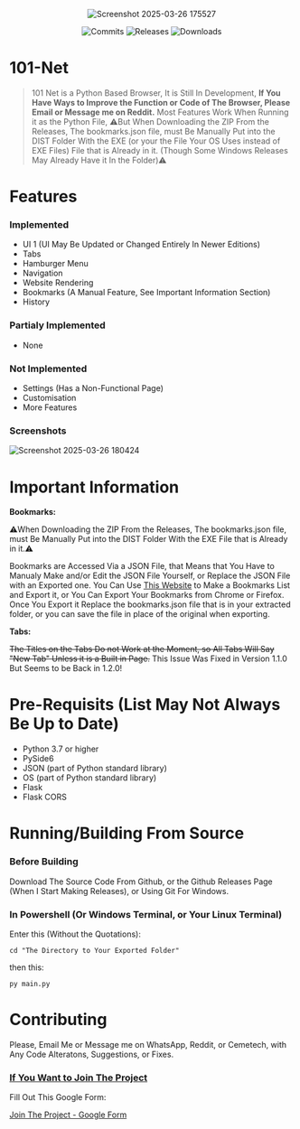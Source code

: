 <p align="center">
  <img src="https://github.com/user-attachments/assets/6e58e561-d5c3-42af-8134-9272dd054173" alt="Screenshot 2025-03-26 175527" />
</p>
<p align="center">
  <img src="https://img.shields.io/github/commit-activity/m/PaulGamerBoy101/101-Net?color=006400&label=Commits&style=for-the-badge&logoColor=black" alt="Commits" />
  <img src="https://img.shields.io/github/v/release/PaulGamerBoy101/101-Net?color=006400&label=Latest-Release&style=for-the-badge&logoColor=black" alt="Releases" />
  <img src="https://img.shields.io/github/downloads/PaulGamerBoy101/101-Net/total?color=006400&style=for-the-badge" alt="Downloads" />
</p>



# 101-Net
> 101 Net is a Python Based Browser, It is Still In Development, <b>If You Have Ways to Improve the Function or Code of The Browser, Please Email or Message me on Reddit.</b>
> Most Features Work When Running it as the Python File, ⚠️But When Downloading the ZIP From the Releases, The bookmarks.json file, must Be Manually Put into the DIST Folder With the EXE (or your the File Your OS Uses instead of EXE Files) File that is Already in it. (Though Some Windows Releases May Already Have it In the Folder)⚠️

# Features

### Implemented

* UI 1 (UI May Be Updated or Changed Entirely In Newer Editions)
* Tabs
* Hamburger Menu
* Navigation
* Website Rendering
* Bookmarks (A Manual Feature, See Important Information Section)
* History

### Partialy Implemented


* None


### Not Implemented

* Settings (Has a Non-Functional Page)
* Customisation
* More Features

### Screenshots

![Screenshot 2025-03-26 180424](https://github.com/user-attachments/assets/b9a9dd48-afdb-4bca-a5e8-4391a22278ff)

# Important Information

<b>Bookmarks:</b>

⚠️When Downloading the ZIP From the Releases, The bookmarks.json file, must Be Manually Put into the DIST Folder With the EXE File that is Already in it.⚠️

Bookmarks are Accessed Via a JSON File, that Means that You Have to Manualy Make and/or Edit the JSON File Yourself, or Replace the JSON File with an Exported one. You Can Use [This Website](https://bookmarks-file-maker-13880131.codehs.me/index.html) to Make a Bookmarks List and Export it, or You Can Export Your Bookmarks from Chrome or Firefox. Once You Export it Replace the bookmarks.json file that is in your extracted folder, or you can save the file in place of the original when exporting.

<b>Tabs:</b>

~~The Titles on the Tabs Do not Work at the Moment, so All Tabs Will Say "New Tab" Unless it is a Built in Page.~~ This Issue Was Fixed in Version 1.1.0 But Seems to be Back in 1.2.0!



# Pre-Requisits (List May Not Always Be Up to Date)

- Python 3.7 or higher
- PySide6
- JSON (part of Python standard library)
- OS (part of Python standard library)
- Flask
- Flask CORS


# Running/Building From Source

### Before Building

Download The Source Code From Github, or the Github Releases Page (When I Start Making Releases), or Using Git For Windows.

### In Powershell (Or Windows Terminal, or Your Linux Terminal)

Enter this (Without the Quotations):

``` cd "The Directory to Your Exported Folder" ```

then this:

``` py main.py ```


# Contributing

Please, Email Me or Message me on WhatsApp, Reddit, or Cemetech, with Any Code Alteratons, Suggestions, or Fixes.

### <ins>If You Want to Join The Project</ins>

Fill Out This Google Form:

[Join The Project - Google Form](https://forms.gle/tVg8epThjGUF7cNGA)

